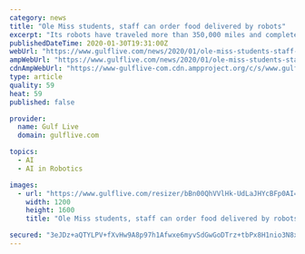 ```yaml
---
category: news
title: "Ole Miss students, staff can order food delivered by robots"
excerpt: "Its robots have traveled more than 350,000 miles and completed some 100,000 autonomous deliveries. The robots use a combination of sophisticated machine learning, artificial intelligence and sensors to travel on sidewalks and navigate around obstacles. The computer vision-based navigation helps the robots to map their environment to the nearest ..."
publishedDateTime: 2020-01-30T19:31:00Z
webUrl: "https://www.gulflive.com/news/2020/01/ole-miss-students-staff-can-order-food-delivered-by-robots.html"
ampWebUrl: "https://www.gulflive.com/news/2020/01/ole-miss-students-staff-can-order-food-delivered-by-robots.html?outputType=amp"
cdnAmpWebUrl: "https://www-gulflive-com.cdn.ampproject.org/c/s/www.gulflive.com/news/2020/01/ole-miss-students-staff-can-order-food-delivered-by-robots.html?outputType=amp"
type: article
quality: 59
heat: 59
published: false

provider:
  name: Gulf Live
  domain: gulflive.com

topics:
  - AI
  - AI in Robotics

images:
  - url: "https://www.gulflive.com/resizer/bBn00QhVVlHk-UdLaJHYcBFp0AI=/1200x0/arc-anglerfish-arc2-prod-advancelocal.s3.amazonaws.com/public/SL2SOPVYSJFNFEM3UC6F3OQWX4.jpeg"
    width: 1200
    height: 1600
    title: "Ole Miss students, staff can order food delivered by robots"

secured: "3eJDz+aQTYLPV+fXvHw9A8p97h1Afwxe6myvSdGwGoDTrz+tbPx8H1nio3N8xx4uq0dVJuZXwn3RoVKwEUe6TUk39rLCcworyKD+RMLFR3eSEiqskE+2YDDWRnOxnYmiEPeiRQ6imLMF9gvqueyrKoN0V1/kL1Xnm5YX49V5GndrYtlmkRmaqYXxbJ08bPyTTne5kFZE+Hcvn0q+/x8He9jUsG0Ud51ihL0IXiF7WBm4PPSe8cgJZUHMT5PCa7DfgQGrlm+27jT6Vl6/fQxXfx8fcQLLyLfyRwaJu+UIVtL44N5xxThcsKgcSbGQKAkP3/S+pouQ1MhVj+aeAWDSPF9F0oFg4WEG8650M6PYtbGE2sMs8fKr9tjd4+Y/Rg2jb6c/WUyfpw0+CdlUjCftz0DvuFi3g62TLCNYyBEgI3WOOrFPESaiQXAlsovYkt2vgM4GmafT9ANX/n+vSnCEGp4oUk6D2uYTuQbL+gIHYmg=;P9vH1X5elPIy0N5auZG36w=="
---
```


